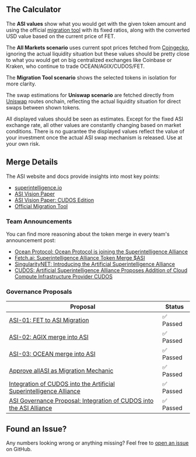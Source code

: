 ## The Calculator

The **ASI values** show what you would get with the given token amount and using the official [migration tool](https://singularitydao.ai/migrate-asi) with its fixed ratios, along with the converted USD value based on the current price of FET.

The **All Markets scenario** uses current spot prices fetched from [Coingecko](https://coingecko.com), ignoring the actual liquidity situation but these values should be pretty close to what you would get on big centralized exchanges like Coinbase or Kraken, who continue to trade OCEAN/AGIX/CUDOS/FET.

The **Migration Tool scenario** shows the selected tokens in isolation for more clarity.

The swap estimations for **Uniswap scenario** are fetched directly from [Uniswap](https://uniswap.org) routes onchain, reflecting the actual liquidity situation for direct swaps between shown tokens.

All displayed values should be seen as estimates. Except for the fixed ASI exchange rate, all other values are constantly changing based on market conditions. There is no guarantee the displayed values reflect the value of your investment once the actual ASI swap mechanism is released. Use at your own risk.

## Merge Details

The ASI website and docs provide insights into most key points:

- [superintelligence.io](https://www.superintelligence.io)
- [ASI Vision Paper](https://docs.superintelligence.io/artificial-superintelligence-alliance/artificial-superintelligence-asi-alliance-vision-paper)
- [ASI Vision Paper: CUDOS Edition](https://434267010-files.gitbook.io/~/files/v0/b/gitbook-x-prod.appspot.com/o/spaces%2FE0eZgP8lxRNljW57Uw4H%2Fuploads%2FuBl8JOejFWzLYBie82UO%2FArtificial%20Superintelligence%20(ASI)%20Alliance%20Vision%20Paper%20-%20CUDOS%20Edition.pdf?alt=media&token=70b61f9d-cd75-4660-91b6-470b9e826b38)
- [Official Migration Tool](https://singularitydao.ai/migrate-asi)

### Team Announcements

You can find more reasoning about the token merge in every team's announcement post:

- [Ocean Protocol: Ocean Protocol is joining the Superintelligence Alliance](https://blog.oceanprotocol.com/ocean-protocol-is-joining-the-superintelligence-alliance-767c82693f24)
- [Fetch.ai: Superintelligence Alliance Token Merge $ASI](https://fetch.ai/blog/superintelligence-alliance-token-merge-asi)
- [SingularityNET: Introducing the Artificial Superintelligence Alliance](https://blog.singularitynet.io/introducing-the-artificial-superintelligence-alliance-40a4dea01e62)
- [CUDOS: Artificial Superintelligence Alliance Proposes Addition of Cloud Compute Infrastructure Provider CUDOS](https://www.cudos.org/blog/artificial-superintelligence-alliance-proposes-addition-of-cloud-compute)

### Governance Proposals

| Proposal | Status |
|----------|----------|
| [ASI-01: FET to ASI Migration](https://www.mintscan.io/fetchai/proposals/26)    | ✅ Passed    |
| [ASI-02: AGIX merge into ASI](https://www.mintscan.io/fetchai/proposals/27)    | ✅ Passed    |
| [ASI-03: OCEAN merge into ASI](https://www.mintscan.io/fetchai/proposals/28)    | ✅ Passed    |
| [Approve allASI as Migration Mechanic](https://www.mintscan.io/osmosis/proposals/810)    | ✅ Passed    |
| [Integration of CUDOS into the Artificial Superintelligence Alliance](https://www.mintscan.io/cudos/proposals/21)    | ✅ Passed    |
| [ASI Governance Proposal: Integration of CUDOS into the ASI Alliance](https://www.mintscan.io/fetchai/proposals/31)    | ✅ Passed    |


## Found an Issue?

Any numbers looking wrong or anything missing? Feel free to [open an issue](https://github.com/kremalicious/asi-calculator/issues) on GitHub.
